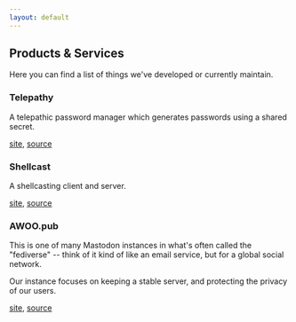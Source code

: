 ```yaml
---
layout: default
---
```


## Products & Services
Here you can find a list of things we've developed or currently maintain.

### Telepathy
A telepathic password manager which generates passwords using a shared secret.

[site](https://telepathy.pw), [source](https://github.com/chameleoid/telepathy/)

### Shellcast
A shellcasting client and server.

[site](https://tty.tv), [source](https://github.com/chameleoid/shellcast/)

### AWOO.pub
This is one of many Mastodon instances in what's often called the "fediverse" --
think of it kind of like an email service, but for a global social network.

Our instance focuses on keeping a stable server, and protecting the privacy of
our users.

[site](https://awoo.pub), [source](https://github.com/chameleoid/awoo.pub/)
